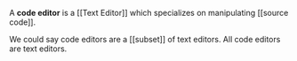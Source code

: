 A **code editor** is a [[Text Editor]] which specializes on manipulating [[source code]].

We could say code editors are a [[subset]] of text editors. All code editors are text editors.